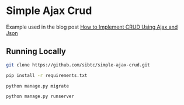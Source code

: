 # Simple Ajax Crud

Example used in the blog post [How to Implement CRUD Using Ajax and Json](https://simpleisbetterthancomplex.com/tutorial/2016/11/15/how-to-implement-a-crud-using-ajax-and-json.html)

## Running Locally

```bash
git clone https://github.com/sibtc/simple-ajax-crud.git
```

```bash
pip install -r requirements.txt
```

```bash
python manage.py migrate
```

```bash
python manage.py runserver
```
